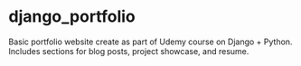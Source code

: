# django_portfolio

Basic portfolio website create as part of Udemy course on Django + Python. Includes sections for blog posts, project showcase, and resume. 
